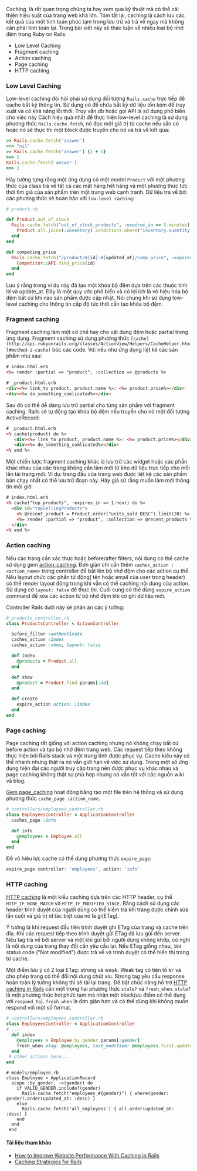 Caching  là rất quan trọng chúng ta hay xem qua kỹ thuật mà có thể cải thiện hiệu suất của trang web khá lớn. Tóm tắt lại, caching là cách lưu các kết quả của một tính toán phúc tạm trong lưu trữ và trả về ngay mà không cần phải tính toán lại.
Trong bài viết này sẽ thảo luận về nhiều loại bộ nhớ đệm trong Ruby on Rails:
- Low Level Caching
- Fragment caching
- Action caching
- Page caching
- HTTP caching

### Low Level Caching
Low-level caching đòi hỏi phải sử dụng đối tượng `Rails.cache` trực tiếp để cache bất kỳ thông tin. Sử dụng nó để chứa bất kỳ dữ liệu tốn kém để truy xuất và có khả năng lỗi thời. Truy vấn db hoặc gọi API là sử dụng phổ biến cho việc này
Cách hiệu quả nhất để thực hiện low-level caching là sử dụng phương thức `Rails.cache.fetch`, nó đọc một giá trị từ cache nếu sẵn có hoặc nó sẽ thực thi một block được truyền cho nó và trả về kết qủa:

```ruby
>> Rails.cache.fetch('answer')
==> "nil"
>> Rails.cache.fetch('answer') {1 + 1}
==> 2
Rails.cache.fetch('answer')
==> 2
```
Hãy tưởng tựng rằng một ứng dụng có một model `Product` với một phương thức của class trả về tất cả các mặt hàng hết hàng và một phương thức tức thời tìm giá của sản phẩm trên một trang web cạnh tranh. Dữ liệu trả về bởi các phương thức sẽ hoàn hảo với `low-level caching`:

```ruby
# product.rb

def Product.out_of_stock
  Rails.cache.fetch("out_of_stock_products", :expires_in => 5.minutes) do
    Product.all.joins(:inventory).conditions.where("inventory.quantity = 0")
  end
end

def competing_price
  Rails.cache.fetch("/product/#{id}-#{updated_at}/comp_price", :expires_in => 12.hours) do
    Competitor::API.find_price(id)
  end
end
```
Lưu ý rằng trong ví dụ này đã tạo một khóa bộ đệm dựa trên các thuộc tính Id và update_at. Đây là một quy ước phổ biến và có lợi ích là vô hiệu hóa bộ đệm bất cứ khi nào sản phẩm được cập nhật. Nói chung khi sử dụng low-level caching cho thông tin cấp độ tức thời cần tạo khóa bộ đệm.

### Fragment caching
Fragment caching làm một cơ chế hay cho vật dụng đệm hoặc partial trong ứng dụng. Fragment caching sử dụng phương thức `[cache](http://api.rubyonrails.org/classes/ActionView/Helpers/CacheHelper.html#method-i-cache)` bóc các code. Vd: nếu như ứng dụng liệt kê các sản phẩm như sau:
```html
# index.html.erb
<%= render :partial => "product", :collection => @products %>

# _product.html.erb
<div><%= link_to product, product.name %>: <%= product.price%></div>
<div><%= do_something_comlicated%></div>
```
Sau đó có thể dễ dàng lưu trữ partial cho từng sản phẩm với fragment caching. Rails sẽ tự động tạo khóa bộ đệm nếu truyền cho nó một đối tượng ActiveRecord:
```html
# _product.html.erb
<% cache(product) do %>
   <div><%= link_to product, product.name %>: <%= product.price%></div>
   <div><%= do_something_comlicated%></div>
<% end %>
```
Một chiến lược  fragment caching khác là lưu trữ các widget hoặc các phần khác nhau của các trang không cần làm mới từ kho dữ liệu trực tiếp cho mỗi lần tải trang mới. Ví dụ: trang đầu của trang web được liệt kê các sản phẩm bán chạy nhất có thể lưu trữ đoạn này. Hãy giả sử rằng muốn làm mới thông tin mỗi giờ:
```html
# index.html.erb
<% cache("top_products", :expires_in => 1.hour) do %>
  <div id="topSellingProducts">
    <% @recent_product = Product.order("units_sold DESC").limit(20) %>
    <%= render :partial => "product", :collection => @recent_products %>
  </div>
<% end %>
```

### Action caching
Nếu các trang cần xác thực hoặc before/after filters, nội dung có thể cache sử dụng gem [action_caching](https://github.com/rails/actionpack-action_caching).
Đơn giản chỉ cần thêm `caches_action :<action_name>` trong controller để bật lên bộ nhớ đệm cho các action cụ thể. Nếu layout chức các phần tử động( tên hoặc email của user trong header) có thể render layout  động trong khi vẫn có thể caching nội dung của action. Sử dụng cờ `layout: false` để thực thi. Cuối cung có thể dùng `expire_action` command để xóa các action từ bộ nhớ đệm khi có ghi dữ liệu mới.

Controller Rails dưới này sẽ phản án các ý tưởng:
```ruby
# products_controller.rb
class ProductsController < ActionController

  before_filter :authenticate
  caches_action :index
  caches_action :show, layout: false

  def index
    @products = Product.all
  end

  def show
    @product = Product.find params[:id]
  end

  def create
    expire_action action: :index
  end
end
```

### Page caching
Page caching rất giống với action caching nhưng nó không chạy bất cứ before action và tạo bộ nhớ đệm trang web. Các request tiếp theo không thực hiện bởi Rails stack và một trang tĩnh được phục vụ. Cache kiểu này có thể nhanh nhưng thật ra nó vẫn giới hạn về việc sử dụng. Trong một số ứng dụng hiện đại các người truy cập trang nên được phục vụ khác nhau và page caching không thật sự phù hợp nhưng nó vẫn tốt với các nguồn wiki và blog.

[Gem page_caching](https://github.com/rails/actionpack-page_caching) hoạt động bằng tạo một file trên hệ thống và sử dụng phương thức `cache_page :action_name`.

```ruby
# controllers/employees_controller.rb
class EmployeesController < ApplicationController
  caches_page :info

  def info
    @employees = Employee.all
  end
end
```
Để vô hiệu lực cache có thể dung phương thức `expire_page`:
```javascript
expire_page controller: 'employees', action: 'info'
```

### HTTP caching
[HTTP caching](https://developers.google.com/web/fundamentals/performance/optimizing-content-efficiency/http-caching) là một kiểu caching dựa trên các HTTP header, cụ thể `HTTP_IF_NONE_MATCH` và `HTTP_IF_MODIFIED_SINCE`. Bằng cách sử dụng các header trình duyệt của người dùng có thể kiểm trả khi trang được chỉnh sửa lần cuối và giá trị id tác biệt của nó là gì(ETag).

Ý tưởng là khi request đầu tiên trình duyệt ghi ETag của trang và cache trên đĩa. Khi các request tiếp theo trình duyệt gửi ETag đã lưu gửi đến server. Nếu tag trả về bởi server và một khi gửi bởi người dùng không khớp, có nghĩ là nội dung của trang thay đổi cần yêu cầu lại. Nếu ETag giống nhau, `304` status code ("Not modified") được trả về và trình duyệt có thể hiển thị trang từ cache.

Một điểm lưu ý có 2 loại ETag: strong và weak. Weak tag có tiên tố `W/` và cho phép trang có thể đổi nội dung chút xíu. Strong tag yêu cầu response hoàn toàn lý tưởng không thì sẽ tải lại trang.
Để bật chức năng hỗ trợ [HTTP caching in Rails](http://guides.rubyonrails.org/caching_with_rails.html#conditional-get-support) cần một trong hai phương thức `stale?` và `fresh_when`. `stale?` là một phương thức hơi phức tạm  mà nhận một block(ưu điểm có thể dụng với `respond_to`). `fresh_when` là đơn giản hơn và có thể dùng khi không muốn respond với một số format.

```ruby
# controllers/employees_controller.rb
class EmployeesController < ApplicationController
# ...
  def index
    @employees = Employee.by_gender params[:gender]
    fresh_when etag: @employees, last_modified: @employees.first.updated_at
  end
 # other actions here...
end
```

```
# models/employee.rb
class Employee < ApplicationRecord
  scope :by_gender, ->(gender) do
    if VALID_GENDER.include?(gender)
      Rails.cache.fetch("employees_#{gender}") { where(gender: gender).order(updated_at: :desc) }
    else
      Rails.cache.fetch('all_employees') { all.order(updated_at: :desc) }
    end
  end
 end
 ```

 #### Tài liệu tham khảo
 - [How to Improve Website Performance With Caching in Rails](https://scotch.io/tutorials/how-to-improve-website-performance-with-caching-in-rails#toc-fragment-caching)
 - [Caching Strategies for Rails](https://devcenter.heroku.com/articles/caching-strategies#low-level-caching)